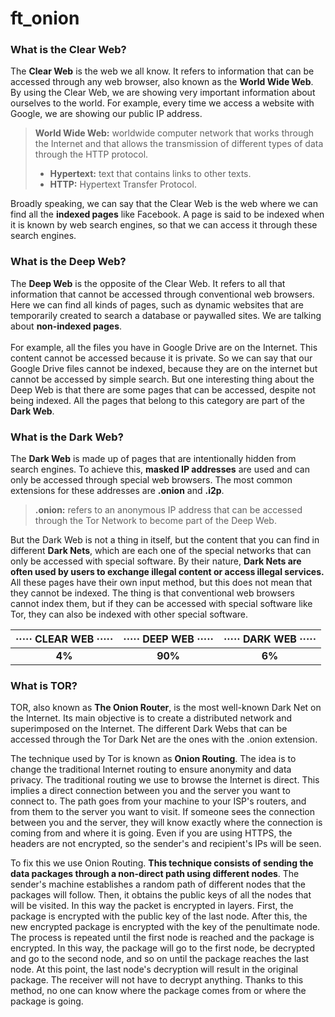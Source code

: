 # ft_onion

### What is the Clear Web?
The **Clear Web** is the web we all know. It refers to information that can be accessed through any web browser, also known as the **World Wide Web**. By using the Clear Web, we are showing very important information about ourselves to the world. For example, every time we access a website with Google, we are showing our public IP address.<br>

> **World Wide Web:** worldwide computer network that works through the Internet and that allows the transmission of different types of data through the HTTP protocol.
> - **Hypertext:** text that contains links to other texts.
> - **HTTP:** Hypertext Transfer Protocol.

Broadly speaking, we can say that the Clear Web is the web where we can find all the **indexed pages** like Facebook. A page is said to be indexed when it is known by web search engines, so that we can access it through these search engines.


### What is the Deep Web?
The **Deep Web** is the opposite of the Clear Web. It refers to all that information that cannot be accessed through conventional web browsers. Here we can find all kinds of pages, such as dynamic websites that are temporarily created to search a database or paywalled sites. We are talking about **non-indexed pages**.<br><br>
For example, all the files you have in Google Drive are on the Internet. This content cannot be accessed because it is private. So we can say that our Google Drive files cannot be indexed, because they are on the internet but cannot be accessed by simple search. But one interesting thing about the Deep Web is that there are some pages that can be accessed, despite not being indexed. All the pages that belong to this category are part of the **Dark Web**.


### What is the Dark Web?
The **Dark Web** is made up of pages that are intentionally hidden from search engines. To achieve this, **masked IP addresses** are used and can only be accessed through special web browsers. The most common extensions for these addresses are **.onion** and **.i2p**.

> **.onion:** refers to an anonymous IP address that can be accessed through the Tor Network to become part of the Deep Web.

But the Dark Web is not a thing in itself, but the content that you can find in different **Dark Nets**, which are each one of the special networks that can only be accessed with special software. By their nature, **Dark Nets are often used by users to exchange illegal content or access illegal services.** All these pages have their own input method, but this does not mean that they cannot be indexed. The thing is that conventional web browsers cannot index them, but if they can be accessed with special software like Tor, they can also be indexed with other special software.<br>

<div align="center">

|····· CLEAR WEB ·····| ····· DEEP  WEB ·····|····· DARK  WEB ·····|
|:---------:|:--------:|:--------:|
|**4%**|**90%**|**6%**|
  
</div>

### What is TOR?
TOR, also known as **The Onion Router**, is the most well-known Dark Net on the Internet. Its main objective is to create a distributed network and superimposed on the Internet. The different Dark Webs that can be accessed through the Tor Dark Net are the ones with the .onion extension.<br>

The technique used by Tor is known as **Onion Routing**. The idea is to change the traditional Internet routing to ensure anonymity and data privacy. The traditional routing we use to browse the Internet is direct. This implies a direct connection between you and the server you want to connect to. The path goes from your machine to your ISP's routers, and from them to the server you want to visit. If someone sees the connection between you and the server, they will know exactly where the connection is coming from and where it is going. Even if you are using HTTPS, the headers are not encrypted, so the sender's and recipient's IPs will be seen.

To fix this we use Onion Routing. **This technique consists of sending the data packages through a non-direct path using different nodes**. The sender's machine establishes a random path of different nodes that the packages will follow. Then, it obtains the public keys of all the nodes that will be visited. In this way the packet is encrypted in layers. First, the package is encrypted with the public key of the last node. After this, the new encrypted package is encrypted with the key of the penultimate node. The process is repeated until the first node is reached and the package is encrypted. In this way, the package will go to the first node, be decrypted and go to the second node, and so on until the package reaches the last node. At this point, the last node's decryption will result in the original package. The receiver will not have to decrypt anything. Thanks to this method, no one can know where the package comes from or where the package is going.

